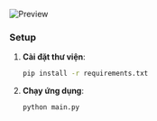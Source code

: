 ![Preview](.github/image.png)
### Setup

1. **Cài đặt thư viện**:
    ```bash
    pip install -r requirements.txt
    ```

2. **Chạy ứng dụng**:
    ```bash
    python main.py
    ```